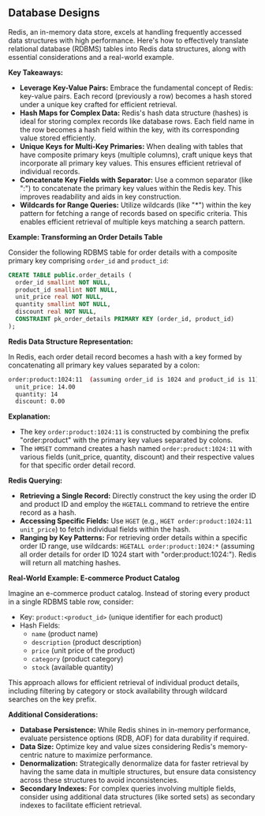 ##  Database Designs

Redis, an in-memory data store, excels at handling frequently accessed data structures with high performance. Here's how to effectively translate relational database (RDBMS) tables into Redis data structures, along with essential considerations and a real-world example.

**Key Takeaways:**

- **Leverage Key-Value Pairs:** Embrace the fundamental concept of Redis: key-value pairs. Each record (previously a row) becomes a hash stored under a unique key crafted for efficient retrieval.
- **Hash Maps for Complex Data:** Redis's hash data structure (hashes) is ideal for storing complex records like database rows. Each field name in the row becomes a hash field within the key, with its corresponding value stored efficiently.
- **Unique Keys for Multi-Key Primaries:** When dealing with tables that have composite primary keys (multiple columns), craft unique keys that incorporate all primary key values. This ensures efficient retrieval of individual records.
- **Concatenate Key Fields with Separator:** Use a common separator (like ":") to concatenate the primary key values within the Redis key. This improves readability and aids in key construction.
- **Wildcards for Range Queries:** Utilize wildcards (like "*") within the key pattern for fetching a range of records based on specific criteria. This enables efficient retrieval of multiple keys matching a search pattern.

**Example: Transforming an Order Details Table**

Consider the following RDBMS table for order details with a composite primary key comprising `order_id` and `product_id`:

```sql
CREATE TABLE public.order_details (
  order_id smallint NOT NULL,
  product_id smallint NOT NULL,
  unit_price real NOT NULL,
  quantity smallint NOT NULL,
  discount real NOT NULL,
  CONSTRAINT pk_order_details PRIMARY KEY (order_id, product_id)
);
```

**Redis Data Structure Representation:**

In Redis, each order detail record becomes a hash with a key formed by concatenating all primary key values separated by a colon:

```bash
order:product:1024:11  (assuming order_id is 1024 and product_id is 11)
  unit_price: 14.00
  quantity: 14
  discount: 0.00
```

**Explanation:**

- The key `order:product:1024:11` is constructed by combining the prefix "order:product" with the primary key values separated by colons.
- The `HMSET` command creates a hash named `order:product:1024:11` with various fields (unit_price, quantity, discount) and their respective values for that specific order detail record.

**Redis Querying:**

- **Retrieving a Single Record:** Directly construct the key using the order ID and product ID and employ the `HGETALL` command to retrieve the entire record as a hash.
- **Accessing Specific Fields:** Use `HGET` (e.g., `HGET order:product:1024:11 unit_price`) to fetch individual fields within the hash.
- **Ranging by Key Patterns:** For retrieving order details within a specific order ID range, use wildcards: `HGETALL order:product:1024:*` (assuming all order details for order ID 1024 start with "order:product:1024:"). Redis will return all matching hashes.

**Real-World Example: E-commerce Product Catalog**

Imagine an e-commerce product catalog. Instead of storing every product in a single RDBMS table row, consider:

- Key: `product:<product_id>` (unique identifier for each product)
- Hash Fields:
    - `name` (product name)
    - `description` (product description)
    - `price` (unit price of the product)
    - `category` (product category)
    - `stock` (available quantity)

This approach allows for efficient retrieval of individual product details, including filtering by category or stock availability through wildcard searches on the key prefix.

**Additional Considerations:**

- **Database Persistence:** While Redis shines in in-memory performance, evaluate persistence options (RDB, AOF) for data durability if required.
- **Data Size:** Optimize key and value sizes considering Redis's memory-centric nature to maximize performance.
- **Denormalization:** Strategically denormalize data for faster retrieval by having the same data in multiple structures, but ensure data consistency across these structures to avoid inconsistencies.
- **Secondary Indexes:** For complex queries involving multiple fields, consider using additional data structures (like sorted sets) as secondary indexes to facilitate efficient retrieval.